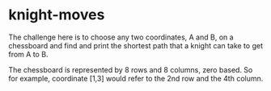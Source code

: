 # knight-moves

The challenge here is to choose any two coordinates, A and B, on a chessboard and find and print the shortest path that a knight can take to get from A to B.

The chessboard is represented by 8 rows and 8 columns, zero based.  So for example, coordinate [1,3] would refer to the 2nd row and the 4th column.
